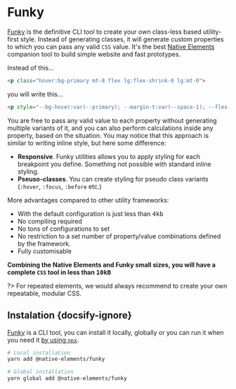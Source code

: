 # Funky

[Funky](https://www.npmjs.org/package/@native-elements/funky ':target=_blank') is the definitive CLI tool to create your own class-less based utility-first style. Instead of generating classes, it will generate custom properties to which you can pass any valid `CSS` value. It's the best [Native Elements](/) companion tool to build simple website and fast prototypes.

Instead of this...

```html
<p class="hover:bg-primary mt-8 flex lg:flex-shrink-0 lg:mt-0">
```

you will write this...

```html
<p style="--bg-hover:var(--primary); --margin-t:var(--space-1); --flex-s-lg:0;">
```

You are free to pass any valid value to each property without generating multiple variants of it, and you can also perform calculations inside any property, based on the situation. You may notice that this approach is similar to writing inline style, but here some difference:

- **Responsive**. Funky utilities allows you to apply styling for each breakpoint you define. Something not possible with standard inline styling.
- **Pseuso-classes**. You can create styling for pseudo class variants (`:hover`, `:focus`, `:before` etc.)

More advantages compared to other utility frameworks:

- With the default configuration is just less than <kbd>4kb</kbd>
- No compiling required
- No tons of configurations to set
- No restriction to a set number of property/value combinations defined by the framework.
- Fully customisable

**Combining the Native Elements and Funky small sizes, you will have a complete `CSS` tool in less than <kbd>10kB</kbd>**

?> For repeated elements, we would always recommend to create your own repeatable, modular CSS.

## Instalation {docsify-ignore}

[Funky](https://www.npmjs.org/package/@native-elements/funky ':target=_blank') is a CLI tool, you can install it locally, globally or you can run it when you need it [by using `npx`](docs/funky/usage).

```bash
# Local installation
yarn add @native-elements/funky

# Global installation
yarn global add @native-elements/funky
```
